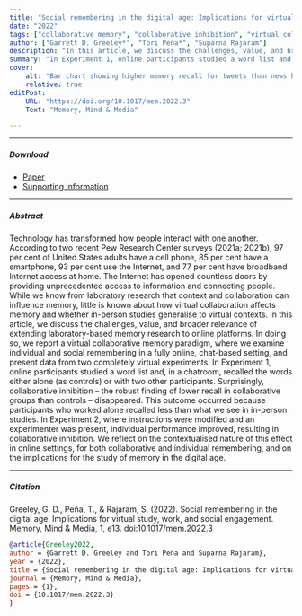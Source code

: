 ```yaml
---
title: "Social remembering in the digital age: Implications for virtual study, work, and social engagement" 
date: "2022"
tags: ["collaborative memory", "collaborative inhibition", "virtual collaborative recall", "collective memory"]
author: ["Garrett D. Greeley*", "Tori Peña*", "Suparna Rajaram"]
description: "In this article, we discuss the challenges, value, and broader relevance of extending laboratory-based memory research to online platforms. In doing so, we report a virtual collaborative memory paradigm, where we examine individual and social remembering in a fully online, chat-based setting, and present data from two completely virtual experiments." 
summary: "In Experiment 1, online participants studied a word list and, in a chatroom, recalled the words either alone (as controls) or with two other participants. Surprisingly, collaborative inhibition – the robust finding of lower recall in collaborative groups than controls – disappeared. This outcome occurred because participants who worked alone recalled less than what we see in in-person studies. In Experiment 2, where instructions were modified and an experimenter was present, individual performance improved, resulting in collaborative inhibition."
cover:
    alt: "Bar chart showing higher memory recall for tweets than news headlines"
    relative: true
editPost:
    URL: "https://doi.org/10.1017/mem.2022.3"
    Text: "Memory, Mind & Media"

---
```


---

##### Download

+ [Paper](greeley-et-al-2022.pdf)
+ [Supporting information](https://static.cambridge.org/content/id/urn:cambridge.org:id:article:S2635023822000030/resource/name/S2635023822000030sup001.pdf)

---

##### Abstract

Technology has transformed how people interact with one another. According to two recent Pew Research Center surveys (2021a; 2021b), 97 per cent of United States adults have a cell phone, 85 per cent have a smartphone, 93 per cent use the Internet, and 77 per cent have broadband Internet access at home. The Internet has opened countless doors by providing unprecedented access to information and connecting people. While we know from laboratory research that context and collaboration can influence memory, little is known about how virtual collaboration affects memory and whether in-person studies generalise to virtual contexts. In this article, we discuss the challenges, value, and broader relevance of extending laboratory-based memory research to online platforms. In doing so, we report a virtual collaborative memory paradigm, where we examine
individual and social remembering in a fully online, chat-based setting, and present data from two completely virtual experiments. In Experiment 1, online participants studied a word list and, in a chatroom, recalled the words either alone (as controls) or with two other participants. Surprisingly, collaborative inhibition – the robust finding of lower recall in collaborative groups than controls – disappeared. This outcome occurred because participants who worked alone recalled less than what we see in in-person studies. In Experiment 2, where instructions were modified and an experimenter was present, individual performance improved, resulting in collaborative inhibition. We reflect on the contextualised nature of this effect in online settings, for both collaborative and individual remembering, and on the implications for the study of memory in the digital age.

---

##### Citation

Greeley, G. D., Peña, T., & Rajaram, S. (2022). Social remembering in the digital age: Implications for virtual study, work, and social engagement. Memory, Mind & Media, 1, e13. doi:10.1017/mem.2022.3

```BibTeX
@article{Greeley2022,
author = {Garrett D. Greeley and Tori Peña and Suparna Rajaram},
year = {2022},
title = {Social remembering in the digital age: Implications for virtual study, work, and social engagement},
journal = {Memory, Mind & Media},
pages = {1},
doi = {10.1017/mem.2022.3}
}